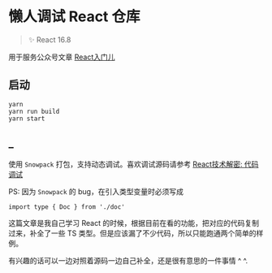 # 懒人调试 React 仓库

> ✨ React 16.8

用于服务公众号文章 [React入门儿](https://mp.weixin.qq.com/s/OBE1dIF7QSgRuaAkwaFwxQ)

## 启动

```linux
yarn
yarn run build
yarn start
```

## _

使用 `Snowpack` 打包，支持动态调试。喜欢调试源码请参考 [React技术解密: 代码调试](https://react.iamkasong.com/preparation/source.html#%E6%8B%89%E5%8F%96%E6%BA%90%E7%A0%81)

PS: 因为 `Snowpack` 的 bug，在引入类型变量时必须写成 

```
import type { Doc } from './doc'
```

这篇文章是我自己学习 React 的时候，根据目前在看的功能，把对应的代码复制过来，补全了一些 TS 类型。但是应该漏了不少代码，所以只能跑通两个简单的样例。

有兴趣的话可以一边对照着源码一边自己补全，还是很有意思的一件事情 ^ ^.
